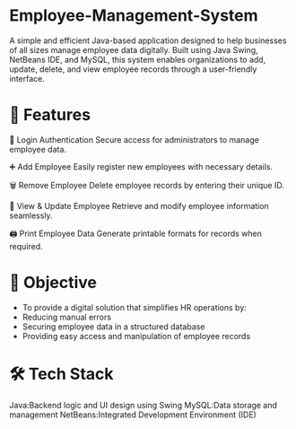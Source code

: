 # Employee-Management-System
A simple and efficient Java-based application designed to help businesses of all sizes manage employee data digitally. Built using Java Swing, NetBeans IDE, and MySQL, this system enables organizations to add, update, delete, and view employee records through a user-friendly interface.

# 📌 Features
🔐 Login Authentication
Secure access for administrators to manage employee data.

➕ Add Employee
Easily register new employees with necessary details.

🗑️ Remove Employee
Delete employee records by entering their unique ID.

📝 View & Update Employee
Retrieve and modify employee information seamlessly.

🖨️ Print Employee Data
Generate printable formats for records when required.

# 🎯 Objective
-  To provide a digital solution that simplifies HR operations by:
-  Reducing manual errors
-  Securing employee data in a structured database
-  Providing easy access and manipulation of employee records

# 🛠️ Tech Stack
Java:Backend logic and UI design using Swing
MySQL:Data storage and management
NetBeans:Integrated Development Environment (IDE)


